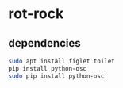 # rot-rock

## dependencies

```bash
sudo apt install figlet toilet
pip install python-osc
sudo pip install python-osc
```

